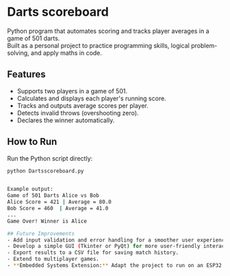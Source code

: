 # Darts scoreboard
Python program that automates scoring and tracks player averages in a game of 501 darts.  
Built as a personal project to practice programming skills, logical problem-solving, and apply maths in code.  


## Features
- Supports two players in a game of 501.
- Calculates and displays each player's running score.
- Tracks and outputs average scores per player.
- Detects invalid throws (overshooting zero).
- Declares the winner automatically.
## How to Run
Run the Python script directly:
```bash
python Dartsscoreboard.py


Example output:
Game of 501 Darts Alice vs Bob
Alice Score = 421 | Average = 80.0
Bob Score = 460  | Average = 41.0
...
Game Over! Winner is Alice

## Future Improvements
- Add input validation and error handling for a smoother user experience.  
- Develop a simple GUI (Tkinter or PyQt) for more user-friendly interaction.  
- Export results to a CSV file for saving match history.  
- Extend to multiplayer games.  
- **Embedded Systems Extension:** Adapt the project to run on an ESP32 microcontroller, displaying the scoreboard on a TFT screen. This will involve rewriting the program in C++/MicroPython and integrating hardware control, bringing the project closer to real-world embedded design.

 
